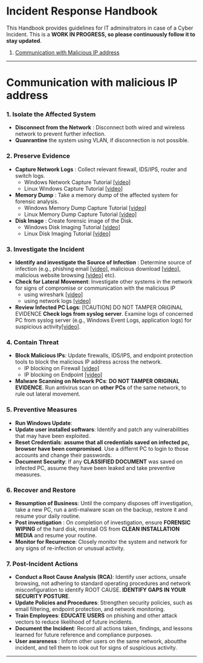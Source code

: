 # Incident Response Handbook
This Handbook provides guidelines for IT adminsitrators in case of a Cyber Incident. This is a **WORK IN PROGRESS, so please continuously follow it to stay updated**.   
1. [Communication with Malicious IP address](#communication-with-malicious-ip-address)


---
# Communication with malicious IP address

### **1. Isolate the Affected System**
- **Disconnect from the Network** : Disconnect both wired and wireless network to prevent further infection.
- **Quanrantine** the system using VLAN, if disconnection is not possible.

### **2. Preserve Evidence**
- **Capture Network Logs** : Collect relevant firewall, IDS/IPS, router and switch logs.
    - Windows Network Capture Tutorial [[video]]()
    - Linux Windows Capture Tutorial [[video]]()
- **Memory Dump** : Take a memory dump of the affected system for forensic analysis.
    - Windows Memory Dump Capture Tutorial [[video]]()
    - Linux Memory Dump Capture Tutorial [[video]]()
- **Disk Image** : Create forensic image of the Disk.
    - Windows Disk Imaging Tutorial [[video]]()
    - Linux Disk Imaging Tutorial [[video]]()

### **3. Investigate the Incident**
- **Identify and investigate the Source of Infection** : Determine source of infection (e.g., phishing email [[video]](), malicious download [[video]](), malicious website browsing [[video]]() etc).
- **Check for Lateral Movement**: Investigate other systems in the network for signs of compromise or communication with the malicious IP 
    - using wireshark [[video]]()
    - using network logs [[video]]()
- **Review Infected PC Logs**: [!CAUTION] DO NOT TAMPER ORIGINAL EVIDENCE
**Check logs from syslog server**. Examine logs of concerned PC from syslog server (e.g., Windows Event Logs, application logs) for suspicious activity[[video]]().

### **4. Contain Threat**
- **Block Malicious IPs**: Update firewalls, IDS/IPS, and endpoint protection tools to block the malicious IP address across the network.
    - IP blocking on Firewall [[video]]()
    - IP blocking on Endpoint [[video]]()
- **Malware Scanning on Network PCs**: **DO NOT TAMPER ORIGINAL EVIDENCE**. Run antivirus scan on **other PCs** of the same network, to rule out lateral movement.

### **5. Preventive Measures**
- **Run Windows Update**: 
- **Update user installed softwars**: Identify and patch any vulnerabilities that may have been exploited.
- **Reset Credentials**: **assume that all credentials saved on infected pc, browser have been compromised**. Use a differnt PC to login to those accounts and change their passwords.
- **Document Security**: If any **CLASSIFIED DOCUMENT** was saved on infected PC, assume they have been leaked and take preventive measures.

### **6. Recover and Restore**
- **Resumption of Business**: Until the company disposes off investigation, take a new PC, run a anti-malware scan on the backup, restore it and resume your daily routine. 
- **Post investigation** : On completion of investigation, ensure **FORENSIC WIPING** of the hard disk, reinstall OS from **CLEAN INSTALLATION MEDIA** and resume your routine.
- **Monitor for Recurrence**: Closely monitor the system and network for any signs of re-infection or unusual activity.

### **7. Post-Incident Actions**
- **Conduct a Root Cause Analysis (RCA)**: Identify user actions, unsafe browsing, not adhering to standard operating procedures and network misconfiguration to identify ROOT CAUSE. **IDENTIFY GAPS IN YOUR SECURITY POSTURE**.
- **Update Policies and Procedures**: Strengthen security policies, such as email filtering, endpoint protection, and network monitoring.
- **Train Employees**: **EDUCATE USERS** on phishing and other attack vectors to reduce likelihood of future incidents.
- **Document the Incident**: Record all actions taken, findings, and lessons learned for future reference and compliance purposes.
- **User awareness** : Inform other users on the same network, aboutthe incident, and tell them to look out for signs of suspicious activity. 

---
